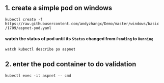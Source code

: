 ##  1. create a simple pod on windows
```kubectl create -f https://raw.githubusercontent.com/andyzhangx/Demo/master/windows/basic/1709/aspnet-pod.yaml```

#### watch the status of pod until its `Status` changed from `Pending` to `Running`
```watch kubectl describe po aspnet```

## 2. enter the pod container to do validation
```kubectl exec -it aspnet -- cmd```
